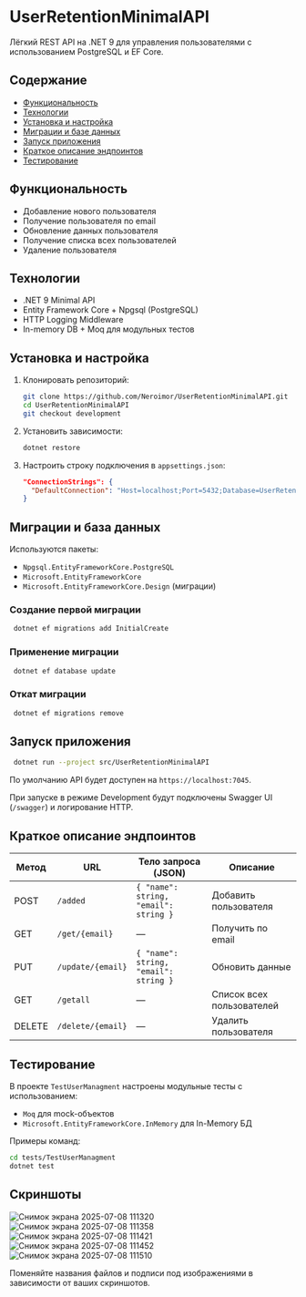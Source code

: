 # UserRetentionMinimalAPI

Лёгкий REST API на .NET 9 для управления пользователями с использованием PostgreSQL и EF Core.

## Содержание

* [Функциональность](#функциональность)
* [Технологии](#технологии)
* [Установка и настройка](#установка-и-настройка)
* [Миграции и базе данных](#миграции-и-база-данных)
* [Запуск приложения](#запуск-приложения)
* [Краткое описание эндпоинтов](#краткое-описание-эндпоинтов)
* [Тестирование](#тестирование)

## Функциональность

* Добавление нового пользователя
* Получение пользователя по email
* Обновление данных пользователя
* Получение списка всех пользователей
* Удаление пользователя

## Технологии

* .NET 9 Minimal API
* Entity Framework Core + Npgsql (PostgreSQL)
* HTTP Logging Middleware
* In-memory DB + Moq для модульных тестов

## Установка и настройка

1. Клонировать репозиторий:

   ```bash
   git clone https://github.com/Neroimor/UserRetentionMinimalAPI.git
   cd UserRetentionMinimalAPI
   git checkout development
   ```

2. Установить зависимости:

   ```bash
   dotnet restore
   ```

3. Настроить строку подключения в `appsettings.json`:

   ```json
   "ConnectionStrings": {
     "DefaultConnection": "Host=localhost;Port=5432;Database=UserRetentionDb;Username=postgres;Password=your_password"
   }
   ```

## Миграции и база данных

Используются пакеты:

* `Npgsql.EntityFrameworkCore.PostgreSQL`
* `Microsoft.EntityFrameworkCore`
* `Microsoft.EntityFrameworkCore.Design` (миграции)

### Создание первой миграции

```bash
 dotnet ef migrations add InitialCreate
```

### Применение миграции

```bash
 dotnet ef database update
```

### Откат миграции

```bash
 dotnet ef migrations remove
```

## Запуск приложения

```bash
 dotnet run --project src/UserRetentionMinimalAPI
```

По умолчанию API будет доступен на `https://localhost:7045`.

При запуске в режиме Development будут подключены Swagger UI (`/swagger`) и логирование HTTP.

## Краткое описание эндпоинтов

| Метод  | URL               | Тело запроса (JSON)                   | Описание                  |
| ------ | ----------------- | ------------------------------------- | ------------------------- |
| POST   | `/added`          | `{ "name": string, "email": string }` | Добавить пользователя     |
| GET    | `/get/{email}`    | —                                     | Получить по email         |
| PUT    | `/update/{email}` | `{ "name": string, "email": string }` | Обновить данные           |
| GET    | `/getall`         | —                                     | Список всех пользователей |
| DELETE | `/delete/{email}` | —                                     | Удалить пользователя      |

## Тестирование

В проекте `TestUserManagment` настроены модульные тесты с использованием:

* `Moq` для mock-объектов
* `Microsoft.EntityFrameworkCore.InMemory` для In-Memory БД

Примеры команд:

```bash
cd tests/TestUserManagment
dotnet test
```

## Скриншоты

![Снимок экрана 2025-07-08 111320](https://github.com/user-attachments/assets/5315f3a2-0810-4ee0-9630-cb19161b9987)
![Снимок экрана 2025-07-08 111358](https://github.com/user-attachments/assets/01dd4b3a-ddb0-47f3-9b17-33d948b0e162)
![Снимок экрана 2025-07-08 111421](https://github.com/user-attachments/assets/d6281469-56bd-4658-81b6-124cb1f1d65d)
![Снимок экрана 2025-07-08 111452](https://github.com/user-attachments/assets/aa0af03d-e194-4637-92dc-12f41c349a9e)
![Снимок экрана 2025-07-08 111510](https://github.com/user-attachments/assets/520fca6b-34c6-4cbf-ad61-1d72b858b4d0)


Поменяйте названия файлов и подписи под изображениями в зависимости от ваших скриншотов.
